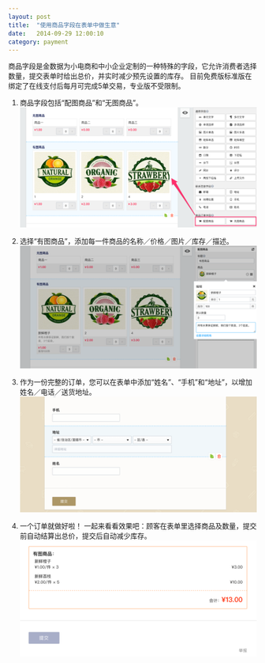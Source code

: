```yaml
---
layout: post
title:  "使用商品字段在表单中做生意"
date:   2014-09-29 12:00:10
category: payment
---
```


商品字段是金数据为小电商和中小企业定制的一种特殊的字段，它允许消费者选择数量，提交表单时给出总价，并实时减少预先设置的库存。
目前免费版标准版在绑定了在线支付后每月可完成5单交易，专业版不受限制。

1. 商品字段包括“配图商品”和“无图商品”。
	![](/images/goods-field-add-field.png)

2. 选择“有图商品”，添加每一件商品的名称／价格／图片／库存／描述。
	![](/images/goods-field-address-info.png)

3. 作为一份完整的订单，您可以在表单中添加“姓名”、“手机”和“地址”，以增加姓名／电话／送货地址。
	![](/images/goods-field-address.png)

4. 一个订单就做好啦！
一起来看看效果吧：顾客在表单里选择商品及数量，提交前自动结算出总价，提交后自动减少库存。
	![](/images/goods-field-total-price.png)
